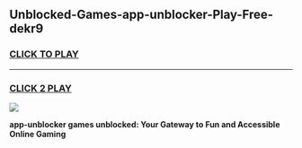 
## Unblocked-Games-app-unblocker-Play-Free-dekr9
<h3>
<a href="https://premium76.site?title=app-unblocker&ref=18A1">CLICK TO PLAY</a></h3>
<hr>

<h3>
<a href="https://premium76.site?title=app-unblocker&ref=18A1">CLICK 2 PLAY</a>
  
</h3>

<a href="https://premium76.site?title=app-unblocker&ref=18A1"><img src="https://clearcache.store/games.png"></a>


**app-unblocker games unblocked: Your Gateway to Fun and Accessible Online Gaming**
